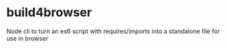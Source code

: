 # build4browser
Node cli to turn an es6 script with requires/imports into a standalone file for use in browser
